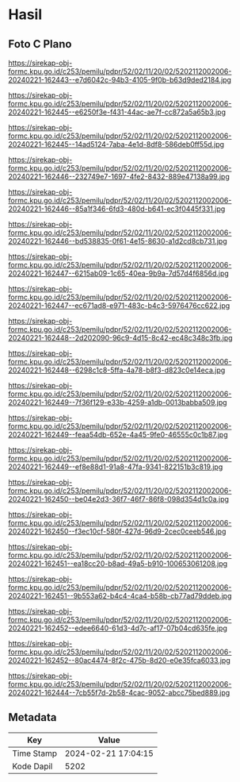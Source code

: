 # Hasil

## Foto C Plano

https://sirekap-obj-formc.kpu.go.id/c253/pemilu/pdpr/52/02/11/20/02/5202112002006-20240221-162443--e7d6042c-94b3-4105-9f0b-b63d9ded2184.jpg

https://sirekap-obj-formc.kpu.go.id/c253/pemilu/pdpr/52/02/11/20/02/5202112002006-20240221-162445--e6250f3e-f431-44ac-ae7f-cc872a5a65b3.jpg

https://sirekap-obj-formc.kpu.go.id/c253/pemilu/pdpr/52/02/11/20/02/5202112002006-20240221-162445--14ad5124-7aba-4e1d-8df8-586deb0ff55d.jpg

https://sirekap-obj-formc.kpu.go.id/c253/pemilu/pdpr/52/02/11/20/02/5202112002006-20240221-162446--232749e7-1697-4fe2-8432-889e47138a99.jpg

https://sirekap-obj-formc.kpu.go.id/c253/pemilu/pdpr/52/02/11/20/02/5202112002006-20240221-162446--85a1f346-6fd3-480d-b641-ec3f0445f331.jpg

https://sirekap-obj-formc.kpu.go.id/c253/pemilu/pdpr/52/02/11/20/02/5202112002006-20240221-162446--bd538835-0f61-4e15-8630-a1d2cd8cb731.jpg

https://sirekap-obj-formc.kpu.go.id/c253/pemilu/pdpr/52/02/11/20/02/5202112002006-20240221-162447--6215ab09-1c65-40ea-9b9a-7d57d4f6856d.jpg

https://sirekap-obj-formc.kpu.go.id/c253/pemilu/pdpr/52/02/11/20/02/5202112002006-20240221-162447--ec671ad8-e971-483c-b4c3-5976476cc622.jpg

https://sirekap-obj-formc.kpu.go.id/c253/pemilu/pdpr/52/02/11/20/02/5202112002006-20240221-162448--2d202090-96c9-4d15-8c42-ec48c348c3fb.jpg

https://sirekap-obj-formc.kpu.go.id/c253/pemilu/pdpr/52/02/11/20/02/5202112002006-20240221-162448--6298c1c8-5ffa-4a78-b8f3-d823c0e14eca.jpg

https://sirekap-obj-formc.kpu.go.id/c253/pemilu/pdpr/52/02/11/20/02/5202112002006-20240221-162449--7f36f129-e33b-4259-a1db-0013babba509.jpg

https://sirekap-obj-formc.kpu.go.id/c253/pemilu/pdpr/52/02/11/20/02/5202112002006-20240221-162449--feaa54db-652e-4a45-9fe0-46555c0c1b87.jpg

https://sirekap-obj-formc.kpu.go.id/c253/pemilu/pdpr/52/02/11/20/02/5202112002006-20240221-162449--ef8e88d1-91a8-47fa-9341-822151b3c819.jpg

https://sirekap-obj-formc.kpu.go.id/c253/pemilu/pdpr/52/02/11/20/02/5202112002006-20240221-162450--be04e2d3-36f7-46f7-86f8-098d354d1c0a.jpg

https://sirekap-obj-formc.kpu.go.id/c253/pemilu/pdpr/52/02/11/20/02/5202112002006-20240221-162450--f3ec10cf-580f-427d-96d9-2cec0ceeb546.jpg

https://sirekap-obj-formc.kpu.go.id/c253/pemilu/pdpr/52/02/11/20/02/5202112002006-20240221-162451--ea18cc20-b8ad-49a5-b910-100653061208.jpg

https://sirekap-obj-formc.kpu.go.id/c253/pemilu/pdpr/52/02/11/20/02/5202112002006-20240221-162451--9b553a62-b4c4-4ca4-b58b-cb77ad79ddeb.jpg

https://sirekap-obj-formc.kpu.go.id/c253/pemilu/pdpr/52/02/11/20/02/5202112002006-20240221-162452--edee6640-61d3-4d7c-af17-07b04cd635fe.jpg

https://sirekap-obj-formc.kpu.go.id/c253/pemilu/pdpr/52/02/11/20/02/5202112002006-20240221-162452--80ac4474-8f2c-475b-8d20-e0e35fca6033.jpg

https://sirekap-obj-formc.kpu.go.id/c253/pemilu/pdpr/52/02/11/20/02/5202112002006-20240221-162444--7cb55f7d-2b58-4cac-9052-abcc75bed889.jpg


## Metadata

| Key        | Value               |
| ---------- | ------------------- |
| Time Stamp | 2024-02-21 17:04:15 |
| Kode Dapil | 5202                |



